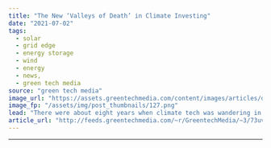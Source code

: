 ```yaml
---
title: "The New ‘Valleys of Death’ in Climate Investing"
date: "2021-07-02"
tags: 
  - solar
  - grid edge
  - energy storage
  - wind
  - energy
  - news,
  - green tech media
source: "green tech media"
image_url: "https://assets.greentechmedia.com/content/images/articles/drought-skull.jpg"
image_fp: "/assets/img/post_thumbnails/127.png"
lead: "There were about eight years when climate tech was wandering in the wilderness, so to speak. It started after the Solyndra bankruptcy in 2011 and ended about two years ago, when the market began heating up again. During that time, people in this spac ..."
article_url: "http://feeds.greentechmedia.com/~r/GreentechMedia/~3/73uvF0vN6so/the-new-valleys-of-death-in-climate-investing"
---
```


---
